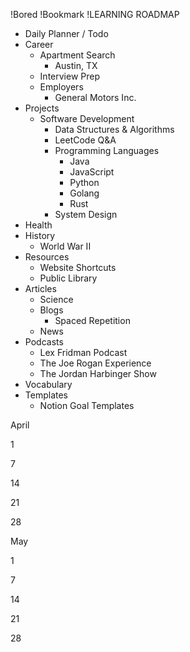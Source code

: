 !Bored
!Bookmark
!LEARNING ROADMAP
- Daily Planner / Todo 
- Career 
	- Apartment Search
		- Austin, TX
	- Interview Prep
	- Employers
		- General Motors Inc.
- Projects
	- Software Development
		- Data Structures & Algorithms
		- LeetCode Q&A
		- Programming Languages
			- Java
			- JavaScript
			- Python
			- Golang
			- Rust 
		- System Design
- Health
- History
	- World War II
- Resources
	- Website Shortcuts
	- Public Library
- Articles
	- Science
	- Blogs
		- Spaced Repetition
	- News
- Podcasts
	- Lex Fridman Podcast
	- The Joe Rogan Experience 
	- The Jordan Harbinger Show
- Vocabulary
- Templates
	- Notion Goal Templates
	
	
April 	

1


7

14

21

28

 May

1

7

14

21

28